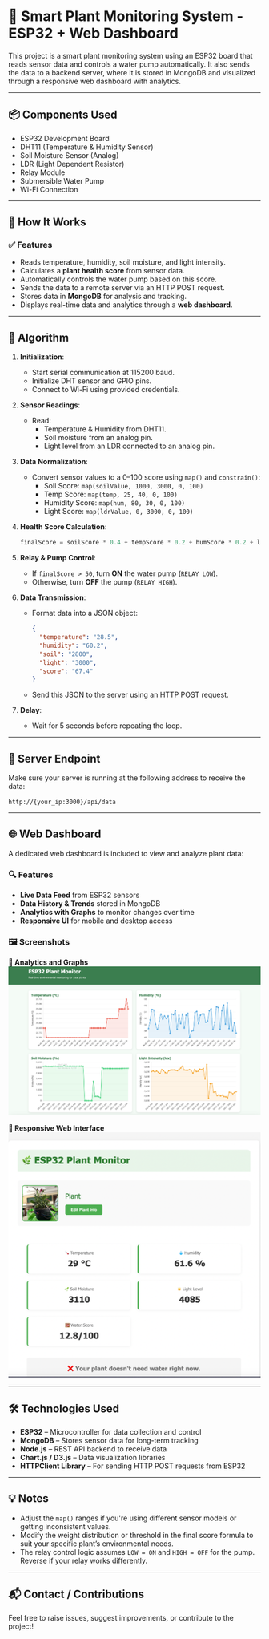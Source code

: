 
# 🌿 Smart Plant Monitoring System - ESP32 + Web Dashboard

This project is a smart plant monitoring system using an ESP32 board that reads sensor data and controls a water pump automatically. It also sends the data to a backend server, where it is stored in MongoDB and visualized through a responsive web dashboard with analytics.

---

## 📦 Components Used

- ESP32 Development Board  
- DHT11 (Temperature & Humidity Sensor)  
- Soil Moisture Sensor (Analog)  
- LDR (Light Dependent Resistor)  
- Relay Module  
- Submersible Water Pump  
- Wi-Fi Connection  

---

## 🧠 How It Works

### ✅ Features

- Reads temperature, humidity, soil moisture, and light intensity.
- Calculates a **plant health score** from sensor data.
- Automatically controls the water pump based on this score.
- Sends the data to a remote server via an HTTP POST request.
- Stores data in **MongoDB** for analysis and tracking.
- Displays real-time data and analytics through a **web dashboard**.

---

## 📜 Algorithm

1. **Initialization**:
   - Start serial communication at 115200 baud.
   - Initialize DHT sensor and GPIO pins.
   - Connect to Wi-Fi using provided credentials.

2. **Sensor Readings**:
   - Read:
     - Temperature & Humidity from DHT11.
     - Soil moisture from an analog pin.
     - Light level from an LDR connected to an analog pin.

3. **Data Normalization**:
   - Convert sensor values to a 0–100 score using `map()` and `constrain()`:
     - Soil Score: `map(soilValue, 1000, 3000, 0, 100)`
     - Temp Score: `map(temp, 25, 40, 0, 100)`
     - Humidity Score: `map(hum, 80, 30, 0, 100)`
     - Light Score: `map(ldrValue, 0, 3000, 0, 100)`

4. **Health Score Calculation**:
   ```cpp
   finalScore = soilScore * 0.4 + tempScore * 0.2 + humScore * 0.2 + ldrScore * 0.2;
   ```

5. **Relay & Pump Control**:
   - If `finalScore > 50`, turn **ON** the water pump (`RELAY LOW`).
   - Otherwise, turn **OFF** the pump (`RELAY HIGH`).

6. **Data Transmission**:
   - Format data into a JSON object:
     ```json
     {
       "temperature": "28.5",
       "humidity": "60.2",
       "soil": "2800",
       "light": "3000",
       "score": "67.4"
     }
     ```
   - Send this JSON to the server using an HTTP POST request.

7. **Delay**:
   - Wait for 5 seconds before repeating the loop.

---

## 📡 Server Endpoint

Make sure your server is running at the following address to receive the data:

```
http://{your_ip:3000}/api/data
```

---

## 🌐 Web Dashboard

A dedicated web dashboard is included to view and analyze plant data:

### 🔍 Features

- **Live Data Feed** from ESP32 sensors
- **Data History & Trends** stored in MongoDB
- **Analytics with Graphs** to monitor changes over time
- **Responsive UI** for mobile and desktop access

### 🖼️ Screenshots


**🔹 Analytics and Graphs**  
![Analytics Screenshot](imgs/image1.png)

**🔹 Responsive Web Interface**  
![Responsive View Screenshot](imgs/image2.png)

---

## 🛠️ Technologies Used

- **ESP32** – Microcontroller for data collection and control  
- **MongoDB** – Stores sensor data for long-term tracking  
- **Node.js** – REST API backend to receive data  
- **Chart.js / D3.js** – Data visualization libraries  
- **HTTPClient Library** – For sending HTTP POST requests from ESP32  


---

## 💡 Notes

- Adjust the `map()` ranges if you're using different sensor models or getting inconsistent values.
- Modify the weight distribution or threshold in the final score formula to suit your specific plant’s environmental needs.
- The relay control logic assumes `LOW = ON` and `HIGH = OFF` for the pump. Reverse if your relay works differently.

---

## 📬 Contact / Contributions

Feel free to raise issues, suggest improvements, or contribute to the project!
